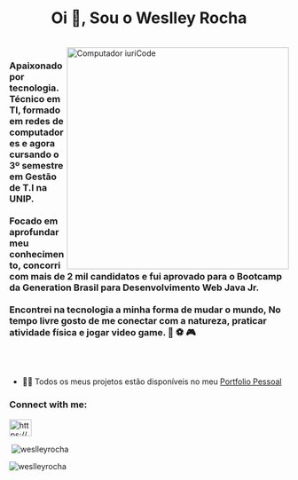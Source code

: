 <h1 align="center">Oi 👋, Sou o Weslley Rocha</h1>
<br>
<img src="https://raw.githubusercontent.com/MicaelliMedeiros/micaellimedeiros/master/image/computer-illustration.png" min-width="400px" max-width="400px" width="400px" align="right" alt="Computador iuriCode">
<h3>Apaixonado por tecnologia. Técnico em TI, formado em redes de computadores e agora cursando o 3º semestre em Gestão de T.I na UNIP.<br><br> Focado em aprofundar meu conhecimento, concorri com mais de 2 mil candidatos e fui aprovado para o Bootcamp da Generation Brasil para Desenvolvimento Web Java Jr.<br><br> Encontrei na tecnologia a minha forma de mudar o mundo, No tempo livre gosto de me conectar com a natureza, praticar atividade física e jogar video game. 🌴 ⚽ 🎮</h3><br><br>


- 👨‍💻 Todos os meus projetos estão disponíveis no meu [Portfolio Pessoal](https://weslleyrocha.github.io/Portfolio)

<h3 align="left">Connect with me:</h3>
<p align="left">
<a href="https://linkedin.com/in/weslleyrocha/" target="blank"><img align="center" src="https://cdn.jsdelivr.net/npm/simple-icons@3.0.1/icons/linkedin.svg" alt="https://www.linkedin.com/in/weslleyrocha/" target="blank" height="30" width="40" /></a>
</p>

<p>&nbsp;<img align="center" src="https://github-readme-stats.vercel.app/api?username=weslleyrocha&show_icons=true&theme=dark&locale=en" alt="weslleyrocha" /></p>
<p> 
<img align="left" src="https://github-readme-stats.vercel.app/api/top-langs?username=weslleyrocha&show_icons=true&theme=dark&locale=en&layout=compact" alt="weslleyrocha" /></p>
